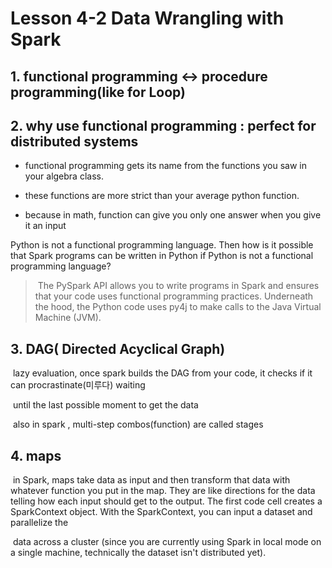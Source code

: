 # Lesson 4-2 Data Wrangling with Spark



## 1. functional programming <-> procedure programming(like for Loop)

## 2. why use functional programming : perfect for distributed systems

- functional programming gets its name from the functions you saw in your algebra class. 

- these functions are more strict than your average python function.
- because in math, function can give you only one answer when you give it an input

Python is not a functional programming language.  Then how is it possible that Spark programs can be written in Python if Python is not a functional programming language?

> ​	The PySpark API allows you to write programs in Spark and ensures that your code uses functional programming practices. Underneath the hood, the Python code uses py4j to make calls to the Java Virtual Machine (JVM).



## 3. DAG( Directed Acyclical Graph)

​	lazy evaluation, once spark builds the DAG from your code, it checks if it can procrastinate(미루다) waiting 

​	until the last possible moment to get the data

​	also  in spark , multi-step combos(function) are called stages

## 4. maps

​	in Spark, maps take data as input and then transform that data with whatever function you put in the map. They are 		like directions for the data telling how each input should get to the output. The first code cell creates a SparkContext 		object. With the SparkContext, you can input a dataset and parallelize the 

​	data across a cluster (since you are currently using Spark in local mode on a single machine, technically the dataset 	isn't distributed yet).